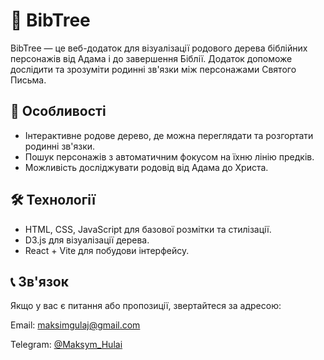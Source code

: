 # 📜 BibTree
BibTree — це веб-додаток для візуалізації родового дерева біблійних персонажів від Адама і до завершення Біблії. Додаток допоможе дослідити та зрозуміти родинні зв'язки між персонажами Святого Письма.

## 📖 Особливості
  * Інтерактивне родове дерево, де можна переглядати та розгортати родинні зв'язки.
  * Пошук персонажів з автоматичним фокусом на їхню лінію предків.
  * Можливість досліджувати родовід від Адама до Христа.

## 🛠 Технології
  * HTML, CSS, JavaScript для базової розмітки та стилізації.
  * D3.js для візуалізації дерева.
  * React + Vite для побудови інтерфейсу.

## 📞 Зв'язок
Якщо у вас є питання або пропозиції, звертайтеся за адресою:

  Email: [maksimgulaj@gmail.com](https://maksimgulaj@gmail.com)
  
  Telegram: [@Maksym_Hulai](https://t.me/Maksym_Hulai)
